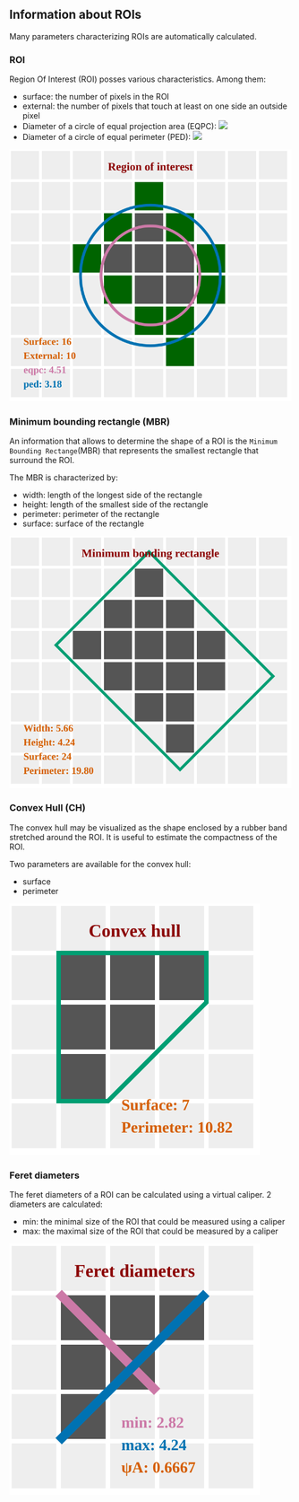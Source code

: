 ## Information about ROIs

Many parameters characterizing ROIs are automatically calculated.

### ROI

Region Of Interest (ROI) posses various characteristics. Among them:

- surface: the number of pixels in the ROI
- external: the number of pixels that touch at least on one side an outside pixel
- Diameter of a circle of equal projection area (EQPC):
  <img src="https://tex.cheminfo.org/?tex=x_%7BEQPC%7D%20%3D%202%20%5Csqrt%7B%5Cfrac%7BSurface%7D%7B%5Cpi%7D%7D"/>
- Diameter of a circle of equal perimeter (PED):
  <img src="https://tex.cheminfo.org/?tex=x_%7BPED%7D%20%3D%20%5Cfrac%7BExternal%7D%7B%5Cpi%7D"/>

<img src="roi.svg">

### Minimum bounding rectangle (MBR)

An information that allows to determine the shape of a ROI is the `Minimum Bounding Rectange`(MBR) that represents the smallest rectangle that surround the ROI.

The MBR is characterized by:

- width: length of the longest side of the rectangle
- height: length of the smallest side of the rectangle
- perimeter: perimeter of the rectangle
- surface: surface of the rectangle

<img src="mbr.svg">

### Convex Hull (CH)

The convex hull may be visualized as the shape enclosed by a rubber band stretched around the ROI. It is useful to estimate the compactness of the ROI.

Two parameters are available for the convex hull:

- surface
- perimeter

<img src="hull.svg">

### Feret diameters

The feret diameters of a ROI can be calculated using a virtual caliper. 2 diameters are calculated:

- min: the minimal size of the ROI that could be measured using a caliper
- max: the maximal size of the ROI that could be measured by a caliper

<img src="feret.svg">
